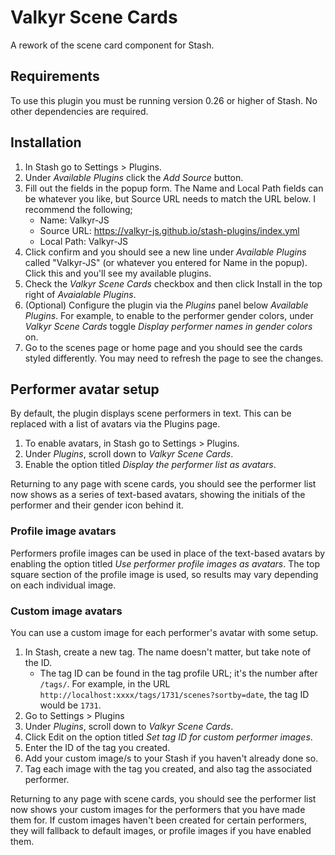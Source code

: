 # Valkyr Scene Cards

A rework of the scene card component for Stash.

## Requirements

To use this plugin you must be running version 0.26 or higher of Stash. No other dependencies are required.

## Installation

1. In Stash go to Settings > Plugins.
2. Under _Available Plugins_ click the _Add Source_ button.
3. Fill out the fields in the popup form. The Name and Local Path fields can be whatever you like, but Source URL needs to match the URL below. I recommend the following;
   - Name: Valkyr-JS
   - Source URL: https://valkyr-js.github.io/stash-plugins/index.yml
   - Local Path: Valkyr-JS
4. Click confirm and you should see a new line under _Available Plugins_ called "Valkyr-JS" (or whatever you entered for Name in the popup). Click this and you'll see my available plugins.
5. Check the _Valkyr Scene Cards_ checkbox and then click Install in the top right of _Avaialable Plugins_.
6. (Optional) Configure the plugin via the _Plugins_ panel below _Available Plugins_. For example, to enable to the performer gender colors, under _Valkyr Scene Cards_ toggle _Display performer names in gender colors_ on.
7. Go to the scenes page or home page and you should see the cards styled differently. You may need to refresh the page to see the changes.

## Performer avatar setup

By default, the plugin displays scene performers in text. This can be replaced with a list of avatars via the Plugins page.

1. To enable avatars, in Stash go to Settings > Plugins.
2. Under _Plugins_, scroll down to _Valkyr Scene Cards_.
3. Enable the option titled _Display the performer list as avatars_.

Returning to any page with scene cards, you should see the performer list now shows as a series of text-based avatars, showing the initials of the performer and their gender icon behind it.

### Profile image avatars

Performers profile images can be used in place of the text-based avatars by enabling the option titled _Use performer profile images as avatars_. The top square section of the profile image is used, so results may vary depending on each individual image.

### Custom image avatars

You can use a custom image for each performer's avatar with some setup.

1. In Stash, create a new tag. The name doesn't matter, but take note of the ID.
   - The tag ID can be found in the tag profile URL; it's the number after `/tags/`. For example, in the URL `http://localhost:xxxx/tags/1731/scenes?sortby=date`, the tag ID would be `1731`.
2. Go to Settings > Plugins
3. Under _Plugins_, scroll down to _Valkyr Scene Cards_.
4. Click Edit on the option titled _Set tag ID for custom performer images_.
5. Enter the ID of the tag you created.
6. Add your custom image/s to your Stash if you haven't already done so.
7. Tag each image with the tag you created, and also tag the associated performer.

Returning to any page with scene cards, you should see the performer list now shows your custom images for the performers that you have made them for. If custom images haven't been created for certain performers, they will fallback to default images, or profile images if you have enabled them.
